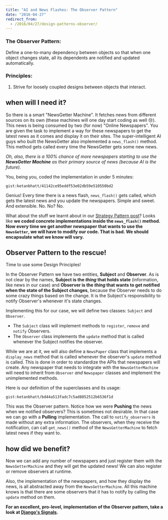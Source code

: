 ```yaml
---
title: "AI and News Flashes: The Observer Pattern"
date: "2016-04-27"
redirect_from:
  - /2016/04/27/design-patterns-observer/
---
```


### The Observer Pattern:

Define a one-to-many dependency between objects so that when one object changes state, all its dependents are notified and updated automatically.

### Principles:

1. Strive for loosely coupled designs between objects that interact.

## when will I need it?

So there is a smart "NewsGetter Machine". It fetches news from different sources on its own (these machines will one day start coding as well :cry:). This news is being consumed by two (for now) "Online Newspapers". You are given the task to implement a way for these newspapers to get the latest news as it comes and display it on their sites. The super-intelligent AI guys who built the NewsGetter also implemented a `news_flash()` method. This method gets called every time the NewsGetter gets some new news.

_Oh, also, there is a 100% chance of more newspapers starting to use the **NewsGetter Machine** as their primary source of news (because AI is the future)._

You, being you, coded the implementation in under 5 minutes:

`gist:ketanbhatt/41142ce95eddf53e02db59e510550bd2`

Genius! Every time there is a news flash, `news_flash()` gets called, which gets the latest news and you update the newspapers. Simple and sweet. And extensible. No. No? No.

What about the stuff we learnt about in our [Strategy Pattern post](http://ketanbhatt.com/2016/04/26/design-patterns-strategy/)? Looks like **we coded concrete implementations inside the `news_flash()` method. Now every time we get another newspaper that wants to use the `NewsGetter`, we will have to modify our code. That is bad. We should encapsulate what we know will vary.**

## Observer Pattern to the rescue!

Time to use some Design Principles!

In the Observer Pattern we have two entities, **Subject** and **Observer**. As is not clear by the names, **Subject is the _thing_ that holds state** (information, like news in our case) and **Observer is the _thing_ that wants to get notified when the state of the Subject changes**, because the Observer needs to do some crazy things based on the change. It is the Subject's responsibility to notify Observer's whenever it's state changes.

Implementing this for our case, we will define two classes: `Subject` and `Observer`.

- The `Subject` class will implement methods to `register`, `remove` and `notify` Observers.
- The `Observer` class implements the `update` method that is called whenever the Subject notifies the observer.

While we are at it, we will also define a `NewsPaper` class that implements a `display_news` method that is called whenever the observer's `update` method is called. This is done in order to standardize the APIs that newspapers will create. Any newspaper that needs to integrate with the `NewsGetterMachine` will need to inherit from `Observer` _and_ `Newspaper`​ classes and implement the unimplemented methods.

Here is our definition of the superclasses and its usage:

`gist:ketanbhatt/bd44a513fadc7c5ad8852512b6536f1d`

This was the Observer pattern. Notice how we were **Pushing** the news when we notified observers? This is sometimes not desirable. In that case we can go with a **Pulling** implementation. The call to `notify_observers` is made without any extra information. The observers, when they receive the notification, can call `get_news()` method of the `NewsGetterMachine` to fetch latest news if they want to.

## how did we benefit?

Now we can add any number of newspapers and just register them with the `NewsGetterMachine` and they will get the updated news! We can also register or remove observers at runtime.

Also, the implementation of the newspapers, and how they display the news, is all abstracted away from the `NewsGetterMachine`. All this machine knows is that there are some observers that it has to notify by calling the `update` method on them.

**For an excellent, pro-level, implementation of the Observer pattern, take a look at [Django's Signals](https://docs.djangoproject.com/en/1.9/topics/signals).**
